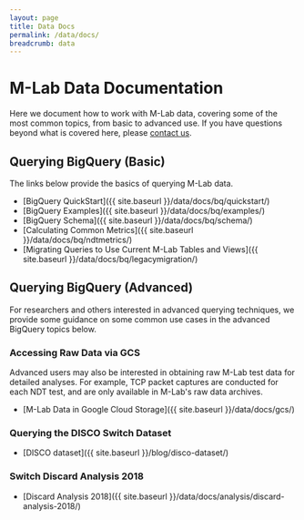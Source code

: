 ```yaml
---
layout: page
title: Data Docs
permalink: /data/docs/
breadcrumb: data
---
```


# M-Lab Data Documentation

Here we document how to work with M-Lab data, covering some of the most common topics, from basic to advanced use. If you have questions beyond what is covered here, please [contact us](mailto:support@measurementlab.net).

## Querying BigQuery (Basic)

The links below provide the basics of querying M-Lab data.

* [BigQuery QuickStart]({{ site.baseurl }}/data/docs/bq/quickstart/)
* [BigQuery Examples]({{ site.baseurl }}/data/docs/bq/examples/)
* [BigQuery Schema]({{ site.baseurl }}/data/docs/bq/schema/)
* [Calculating Common Metrics]({{ site.baseurl }}/data/docs/bq/ndtmetrics/)
* [Migrating Queries to Use Current M-Lab Tables and Views]({{ site.baseurl }}/data/docs/bq/legacymigration/)

## Querying BigQuery (Advanced)

For researchers and others interested in advanced querying techniques, we provide some guidance on some common use cases in the advanced BigQuery topics below.

### Accessing Raw Data via GCS

Advanced users may also be interested in obtaining raw M-Lab test data for detailed analyses. For example, TCP packet captures are conducted for each NDT test, and are only available in M-Lab's raw data archives.

* [M-Lab Data in Google Cloud Storage]({{ site.baseurl }}/data/docs/gcs/)

### Querying the DISCO Switch Dataset

* [DISCO dataset]({{ site.baseurl }}/blog/disco-dataset/)

### Switch Discard Analysis 2018

* [Discard Analysis 2018]({{ site.baseurl }}/data/docs/analysis/discard-analysis-2018/)
